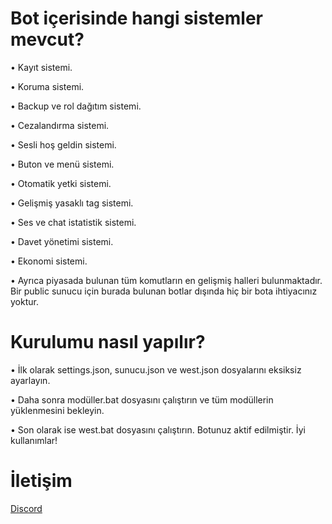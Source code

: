 # Bot içerisinde hangi sistemler mevcut?

• Kayıt sistemi.

• Koruma sistemi.

• Backup ve rol dağıtım sistemi.

• Cezalandırma sistemi.

• Sesli hoş geldin sistemi.

• Buton ve menü sistemi.

• Otomatik yetki sistemi.

• Gelişmiş yasaklı tag sistemi.

• Ses ve chat istatistik sistemi.

• Davet yönetimi sistemi.

• Ekonomi sistemi.

• Ayrıca piyasada bulunan tüm komutların en gelişmiş halleri bulunmaktadır. Bir public sunucu için burada bulunan botlar dışında hiç bir bota ihtiyacınız yoktur.

# Kurulumu nasıl yapılır?

• İlk olarak settings.json, sunucu.json ve west.json dosyalarını eksiksiz ayarlayın.

• Daha sonra modüller.bat dosyasını çalıştırın ve tüm modüllerin yüklenmesini bekleyin.

• Son olarak ise west.bat dosyasını çalıştırın. Botunuz aktif edilmiştir. İyi kullanımlar!

# İletişim

[Discord](https://discord.gg/verona)

